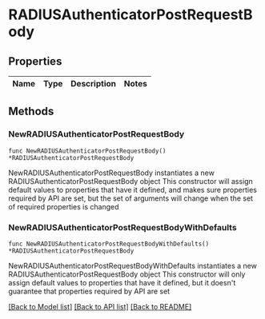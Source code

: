 # RADIUSAuthenticatorPostRequestBody

## Properties

Name | Type | Description | Notes
------------ | ------------- | ------------- | -------------

## Methods

### NewRADIUSAuthenticatorPostRequestBody

`func NewRADIUSAuthenticatorPostRequestBody() *RADIUSAuthenticatorPostRequestBody`

NewRADIUSAuthenticatorPostRequestBody instantiates a new RADIUSAuthenticatorPostRequestBody object
This constructor will assign default values to properties that have it defined,
and makes sure properties required by API are set, but the set of arguments
will change when the set of required properties is changed

### NewRADIUSAuthenticatorPostRequestBodyWithDefaults

`func NewRADIUSAuthenticatorPostRequestBodyWithDefaults() *RADIUSAuthenticatorPostRequestBody`

NewRADIUSAuthenticatorPostRequestBodyWithDefaults instantiates a new RADIUSAuthenticatorPostRequestBody object
This constructor will only assign default values to properties that have it defined,
but it doesn't guarantee that properties required by API are set


[[Back to Model list]](../README.md#documentation-for-models) [[Back to API list]](../README.md#documentation-for-api-endpoints) [[Back to README]](../README.md)


